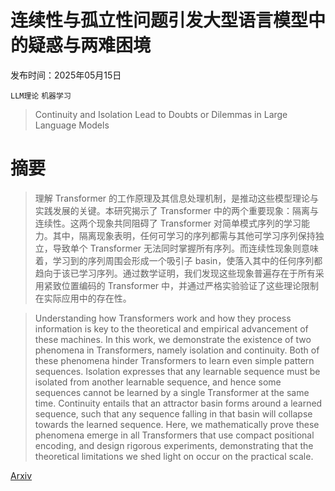 # 连续性与孤立性问题引发大型语言模型中的疑惑与两难困境

发布时间：2025年05月15日

`LLM理论` `机器学习`

> Continuity and Isolation Lead to Doubts or Dilemmas in Large Language Models

# 摘要

> 理解 Transformer 的工作原理及其信息处理机制，是推动这些模型理论与实践发展的关键。本研究揭示了 Transformer 中的两个重要现象：隔离与连续性。这两个现象共同阻碍了 Transformer 对简单模式序列的学习能力。其中，隔离现象表明，任何可学习的序列都需与其他可学习序列保持独立，导致单个 Transformer 无法同时掌握所有序列。而连续性现象则意味着，学习到的序列周围会形成一个吸引子 basin，使落入其中的任何序列都趋向于该已学习序列。通过数学证明，我们发现这些现象普遍存在于所有采用紧致位置编码的 Transformer 中，并通过严格实验验证了这些理论限制在实际应用中的存在性。

> Understanding how Transformers work and how they process information is key to the theoretical and empirical advancement of these machines. In this work, we demonstrate the existence of two phenomena in Transformers, namely isolation and continuity. Both of these phenomena hinder Transformers to learn even simple pattern sequences. Isolation expresses that any learnable sequence must be isolated from another learnable sequence, and hence some sequences cannot be learned by a single Transformer at the same time. Continuity entails that an attractor basin forms around a learned sequence, such that any sequence falling in that basin will collapse towards the learned sequence. Here, we mathematically prove these phenomena emerge in all Transformers that use compact positional encoding, and design rigorous experiments, demonstrating that the theoretical limitations we shed light on occur on the practical scale.

[Arxiv](https://arxiv.org/abs/2505.10606)